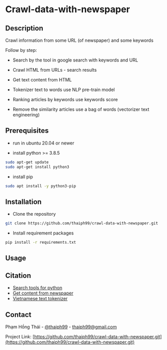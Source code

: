 # Crawl-data-with-newspaper

## Description

Crawl information from some URL (of newspaper) and some keywords

Follow by step:

- Search by the tool in google search with keywords and URL

- Crawl HTML from URLs - search results

- Get text content from HTML

- Tokenizer text to words use NLP pre-train model

- Ranking articles by keywords use keywords score

- Remove the similarity articles use a bag of words (vectorizer text engineering)

## Prerequisites

- run in ubuntu 20.04 or newer

- install python >= 3.8.5

```sh
sudo apt-get update
sudo apt-get install python3
```

- install pip

```sh
sudo apt install -y python3-pip
```

## Installation

- Clone the repository

```sh
git clone https://github.com/thaiph99/crawl-data-with-newspaper.git
```

- Install requirement packages

```sh
pip install -r requirements.txt
```

## Usage

## Citation

- [Search tools for python](https://github.com/MarioVilas/googlesearch.git)
- [Get content from newspaper](https://github.com/codelucas/newspaper.git)
- [Vietnamese text tokenizer](https://github.com/trungtv/pyvi.git)

## Contact

Phạm Hồng Thái - [@thaiph99](https://fb.com/thaiph99) - thaiph99@gmail.com

Project Link: [https://github.com/thaiph99/crawl-data-with-newspaper.git](https://github.com/thaiph99/crawl-data-with-newspaper.git)
